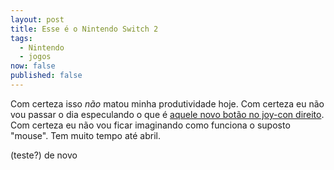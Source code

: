 ```yaml
---
layout: post
title: Esse é o Nintendo Switch 2
tags:
  - Nintendo
  - jogos
now: false
published: false
---
```

Com certeza isso _não_ matou minha produtividade hoje. Com certeza eu não vou passar o dia especulando o que é [aquele novo botão no joy-con direito](https://www.polygon.com/nintendo/509745/nintendo-switch-2-c-button-image). Com certeza eu não vou ficar imaginando como funciona o suposto "mouse". Tem muito tempo até abril.

(teste?) de novo